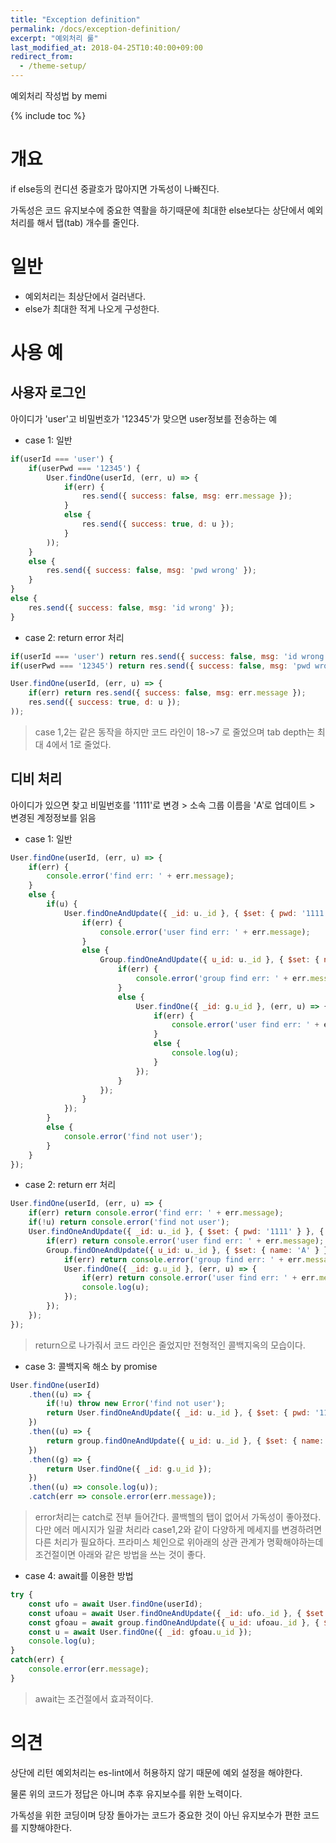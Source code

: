 ```yaml
---
title: "Exception definition"
permalink: /docs/exception-definition/
excerpt: "예외처리 룰"
last_modified_at: 2018-04-25T10:40:00+09:00
redirect_from:
  - /theme-setup/
---
```


예외처리 작성법 by memi

{% include toc %}

# 개요

if else등의 컨디션 중괄호가 많아지면 가독성이 나빠진다.

가독성은 코드 유지보수에 중요한 역활을 하기때문에 최대한 else보다는 상단에서 예외처리를 해서 탭(tab) 개수를 줄인다.

# 일반

- 예외처리는 최상단에서 걸러낸다.
- else가 최대한 적게 나오게 구성한다.

# 사용 예

## 사용자 로그인

아이디가 'user'고 비밀번호가 '12345'가 맞으면 user정보를 전송하는 예

- case 1: 일반

```javascript
if(userId === 'user') {
    if(userPwd === '12345') {
        User.findOne(userId, (err, u) => {
            if(err) {
                res.send({ success: false, msg: err.message });
            }
            else {
                res.send({ success: true, d: u });
            }
        ));
    }
    else {
        res.send({ success: false, msg: 'pwd wrong' });
    }
}
else {
    res.send({ success: false, msg: 'id wrong' });
}
```

- case 2: return error 처리

```javascript
if(userId === 'user') return res.send({ success: false, msg: 'id wrong' });
if(userPwd === '12345') return res.send({ success: false, msg: 'pwd wrong' });

User.findOne(userId, (err, u) => {
    if(err) return res.send({ success: false, msg: err.message });
    res.send({ success: true, d: u });
));
```

> case 1,2는 같은 동작을 하지만 코드 라인이 18->7 로 줄었으며 tab depth는 최대 4에서 1로 줄었다.

## 디비 처리

아이디가 있으면 찾고 비밀번호를 '1111'로 변경 > 소속 그룹 이름을 'A'로 업데이트 > 변경된 계정정보를 읽음

- case 1: 일반

```javascript
User.findOne(userId, (err, u) => {
    if(err) {
        console.error('find err: ' + err.message);
    }
    else {
        if(u) {
            User.findOneAndUpdate({ _id: u._id }, { $set: { pwd: '1111' } }, { new: true, upsert: true } (err, u) => {
                if(err) {
                    console.error('user find err: ' + err.message);
                }
                else {
                    Group.findOneAndUpdate({ u_id: u._id }, { $set: { name: 'A' } }, { new: true, upsert: true } (err, g) => {
                        if(err) {
                            console.error('group find err: ' + err.message);
                        }
                        else {
                            User.findOne({ _id: g.u_id }, (err, u) => {
                                if(err) {
                                    console.error('user find err: ' + err.message);
                                }
                                else {
                                    console.log(u);
                                }
                            });
                        }
                    });
                }
            });
        }
        else {
            console.error('find not user');
        }
    }
});
```

- case 2: return err 처리

```javascript
User.findOne(userId, (err, u) => {
    if(err) return console.error('find err: ' + err.message);
    if(!u) return console.error('find not user');
    User.findOneAndUpdate({ _id: u._id }, { $set: { pwd: '1111' } }, { new: true, upsert: true } (err, u) => {
        if(err) return console.error('user find err: ' + err.message);
        Group.findOneAndUpdate({ u_id: u._id }, { $set: { name: 'A' } }, { new: true, upsert: true } (err, g) => {
            if(err) return console.error('group find err: ' + err.message);
            User.findOne({ _id: g.u_id }, (err, u) => {
                if(err) return console.error('user find err: ' + err.message);
                console.log(u);
            });
        });
    });
});
```

> return으로 나가줘서 코드 라인은 줄었지만 전형적인 콜백지옥의 모습이다.

- case 3: 콜백지옥 해소 by promise

```javascript
User.findOne(userId)
    .then((u) => {
        if(!u) throw new Error('find not user');
        return User.findOneAndUpdate({ _id: u._id }, { $set: { pwd: '1111' } }, { new: true, upsert: true });
    })
    .then((u) => {
        return group.findOneAndUpdate({ u_id: u._id }, { $set: { name: 'A' } }, { new: true, upsert: true });
    })
    .then((g) => {
        return User.findOne({ _id: g.u_id });
    })
    .then((u) => console.log(u));
    .catch(err => console.error(err.message));
```

> error처리는 catch로 전부 들어간다. 콜백헬의 탭이 없어서 가독성이 좋아졌다.
다만 에러 메시지가 일괄 처리라 case1,2와 같이 다양하게 메세지를 변경하려면 다른 처리가 필요하다.
프라미스 체인으로 위아래의 상관 관계가 명확해야하는데 조건절이면 아래와 같은 방법을 쓰는 것이 좋다.


- case 4: await를 이용한 방법

```javascript
try {
    const ufo = await User.findOne(userId);
    const ufoau = await User.findOneAndUpdate({ _id: ufo._id }, { $set: { pwd: '1111' } }, { new: true, upsert: true });
    const gfoau = await group.findOneAndUpdate({ u_id: ufoau._id }, { $set: { name: 'A' } }, { new: true, upsert: true });
    const u = await User.findOne({ _id: gfoau.u_id });
    console.log(u);
}
catch(err) {
    console.error(err.message);
}
```

> await는 조건절에서 효과적이다.

# 의견

상단에 리턴 예외처리는 es-lint에서 허용하지 않기 때문에 예외 설정을 해야한다.

물론 위의 코드가 정답은 아니며 추후 유지보수를 위한 노력이다.

가독성을 위한 코딩이며 당장 돌아가는 코드가 중요한 것이 아닌 유지보수가 편한 코드를 지향해야한다.